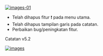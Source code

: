 [![images-01](https://raw.githubusercontent.com/FrogasQ/Catatan/main/images/20220215_192604.jpg)](https://github.com/FrogasQ/Catatan/blob/main/changelogs/v5.2.md)

- Telah dihapus fitur ❗ pada menu utama.
- Telah dihapus tampilan garis pada catatan.
- Perbaikan bug/peningkatan fitur.

Catatan v5.2

[![images](https://raw.githubusercontent.com/FrogasQ/Catatan/main/images/button_3.png)](https://github.com/FrogasQ/Catatan/releases/tag/5.2)
